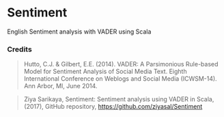 # Sentiment
English Sentiment analysis with VADER using Scala

### Credits
> Hutto, C.J. & Gilbert, E.E. (2014). VADER: A Parsimonious Rule-based Model for Sentiment Analysis of Social Media Text. Eighth International Conference on Weblogs and Social Media (ICWSM-14). Ann Arbor, MI, June 2014.

> Ziya Sarikaya, Sentiment: Sentiment analysis using VADER in Scala, (2017), GitHub repository,
https://github.com/ziyasal/Sentiment